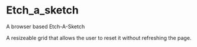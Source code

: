 # Etch_a_sketch
A browser based Etch-A-Sketch

A resizeable grid that allows the user to reset it without refreshing the page.
